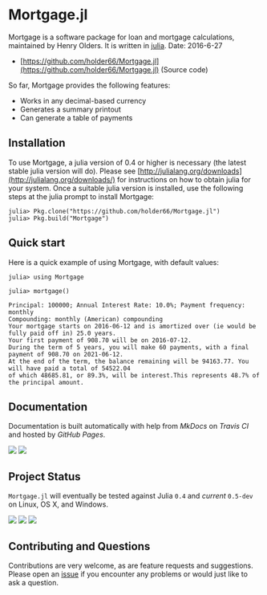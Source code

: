 # Mortgage.jl

Mortgage is a software package for loan and mortgage calculations, maintained by Henry Olders.
It is written in [julia](http://www.julialang.org).
Date: 2016-6-27

- [https://github.com/holder66/Mortgage.jl](https://github.com/holder66/Mortgage.jl) (Source code)

So far, Mortgage provides the following features:

  - Works in any decimal-based currency
  - Generates a summary printout
  - Can generate a table of payments

## Installation

To use Mortgage, a julia version of 0.4 or higher is necessary (the latest stable julia version will do).
Please see [http://julialang.org/downloads](http://julialang.org/downloads/) for instructions on how to obtain julia for your system.
Once a suitable julia version is installed, use the following steps at the julia prompt to install Mortgage:

	julia> Pkg.clone("https://github.com/holder66/Mortgage.jl")
	julia> Pkg.build("Mortgage")


## Quick start

Here is a quick example of using Mortgage, with default values:

	julia> using Mortgage

	julia> mortgage()

	Principal: 100000; Annual Interest Rate: 10.0%; Payment frequency: monthly
	Compounding: monthly (American) compounding
	Your mortgage starts on 2016-06-12 and is amortized over (ie would be fully paid off in) 25.0 years.
	Your first payment of 908.70 will be on 2016-07-12.
	During the term of 5 years, you will make 60 payments, with a final payment of 908.70 on 2021-06-12.
	At the end of the term, the balance remaining will be 94163.77. You will have paid a total of 54522.04 
	of which 48685.81, or 89.3%, will be interest.This represents 48.7% of the principal amount.

## Documentation

Documentation is built automatically with help from *MkDocs* on *Travis CI* and hosted by *GitHub Pages*.

[![][docs-latest-img]][docs-latest-url] [![][docs-stable-img]][docs-stable-url]

## Project Status

`Mortgage.jl` will eventually be tested against Julia `0.4` and *current* `0.5-dev` on Linux, OS X, and Windows.

[![][travis-img]][travis-url] [![][appveyor-img]][appveyor-url] [![][codecov-img]][codecov-url]

## Contributing and Questions

Contributions are very welcome, as are feature requests and suggestions. Please open an
[issue][issues-url] if you encounter any problems or would just like to ask a question.


[docs-latest-img]: https://img.shields.io/badge/docs-latest-blue.svg
[docs-latest-url]: https://holder66.github.io/Mortgage.jl.

[docs-stable-img]: https://img.shields.io/badge/docs-stable-blue.svg
[docs-stable-url]: https://holder66.github.io/Mortgage.jl

[travis-img]: https://travis-ci.org/holder66/Mortgage.jl.svg?branch=master
[travis-url]: https://travis-ci.org/holder66/Mortgage.jl

[appveyor-img]: https://ci.appveyor.com/api/projects/status/h227adt6ovd1u3sx/branch/master?svg=true
[appveyor-url]: https://ci.appveyor.com/project/holder66/Mortgage-jl/branch/master

[codecov-img]: https://codecov.io/gh/holder66/Mortgage.jl/branch/master/graph/badge.svg
[codecov-url]: https://codecov.io/gh/holder66/Mortgage.jl

[issues-url]: https://github.com/holder66/Mortgage.jl/issues

